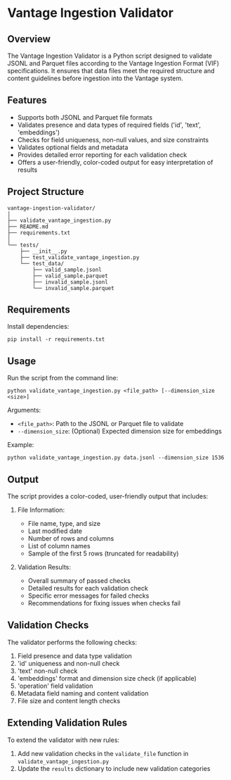 # Vantage Ingestion Validator

## Overview

The Vantage Ingestion Validator is a Python script designed to validate JSONL and Parquet files according to the Vantage Ingestion Format (VIF) specifications. It ensures that data files meet the required structure and content guidelines before ingestion into the Vantage system.

## Features

- Supports both JSONL and Parquet file formats
- Validates presence and data types of required fields ('id', 'text', 'embeddings')
- Checks for field uniqueness, non-null values, and size constraints
- Validates optional fields and metadata
- Provides detailed error reporting for each validation check
- Offers a user-friendly, color-coded output for easy interpretation of results

## Project Structure

```
vantage-ingestion-validator/
│
├── validate_vantage_ingestion.py
├── README.md
├── requirements.txt
│
└── tests/
    ├── __init__.py
    ├── test_validate_vantage_ingestion.py
    └── test_data/
        ├── valid_sample.jsonl
        ├── valid_sample.parquet
        ├── invalid_sample.jsonl
        └── invalid_sample.parquet
```

## Requirements

Install dependencies:

```
pip install -r requirements.txt
```

## Usage

Run the script from the command line:

```
python validate_vantage_ingestion.py <file_path> [--dimension_size <size>]
```

Arguments:

- `<file_path>`: Path to the JSONL or Parquet file to validate
- `--dimension_size`: (Optional) Expected dimension size for embeddings

Example:

```
python validate_vantage_ingestion.py data.jsonl --dimension_size 1536
```

## Output

The script provides a color-coded, user-friendly output that includes:

1. File Information:
   - File name, type, and size
   - Last modified date
   - Number of rows and columns
   - List of column names
   - Sample of the first 5 rows (truncated for readability)

2. Validation Results:
   - Overall summary of passed checks
   - Detailed results for each validation check
   - Specific error messages for failed checks
   - Recommendations for fixing issues when checks fail

## Validation Checks

The validator performs the following checks:

1. Field presence and data type validation
2. 'id' uniqueness and non-null check
3. 'text' non-null check
4. 'embeddings' format and dimension size check (if applicable)
5. 'operation' field validation
6. Metadata field naming and content validation
7. File size and content length checks

## Extending Validation Rules

To extend the validator with new rules:

1. Add new validation checks in the `validate_file` function in `validate_vantage_ingestion.py`
2. Update the `results` dictionary to include new validation categories
